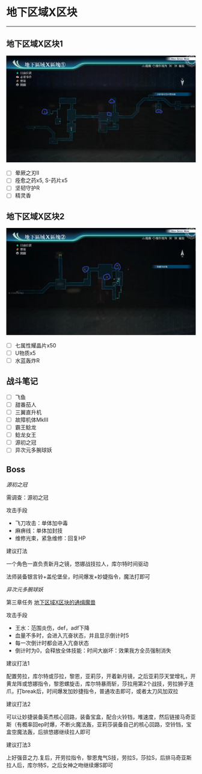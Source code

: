 # 地下区域X区块

---

## 地下区域X区块1

![地下区域X区块1](../images/map/地下区域X区块1.png)

- [ ] 晕厥之刃II
- [ ] 痊愈之药x5, S-药片x5
- [ ] 坚韧守护R
- [ ] 精灵香

## 地下区域X区块2

![地下区域X区块2](../images/map/地下区域X区块2.png)

- [ ] 七属性耀晶片x50
- [ ] U物质x5
- [ ] 水蓝轰炸R

## 战斗笔记

- [ ] 飞鱼
- [ ] 甜番茄人
- [ ] 三翼直升机
- [ ] 故障机体MkIII
- [ ] 霸王鲶龙
- [ ] 鲶龙女王
- [ ] 源初之冠
- [ ] 异次元多腕球妖

## Boss

*源初之冠*

需调查：源初之冠

攻击手段
- 飞刀攻击：单体加中毒
- 麻痹线：单体加封技
- 维修光束，紧急维修：回复HP

建议打法

一个角色一直负责新月之镜，悠娜战技拉人，库尔特时间驱动

法师装备银言铃+盖伦堡垒，时间爆发+妙婕指令，魔法打即可

*异次元多腕球妖*

第三章任务 [地下区域X区块的通缉魔兽](/game/TheLegendOfHeroes/SenNoKiseki4/quests/地下区域X区块的通缉魔兽.md#地下区域X区块的通缉魔兽)

攻击手段
- 王水：范围炎伤，def，adf下降
- 血量不多时，会进入亢奋状态，并且显示倒计时5
- 每一次倒计时都会进入亢奋状态
- 倒计时为0，会释放全体技能：时间大崩坏：效果我方全员强制消失

建议打法1

配置劳拉，库尔特或莎拉，黎恩，亚莉莎，开着新月镜，之后亚莉莎天堂增礼，开黄龙阵或悠娜指令，黎恩螺旋击，库尔特暴雨斩，莎拉用第2个战技，劳拉狮子连爪，打break后，时间爆发加妙捷指令，普通攻击即可，或者太刀风加双拉

建议打法2

可以让妙捷装备英杰核心回路，装备宝盒，配合火铃铛，堆速度，然后链接马奇亚斯（有概率回ep时爆，不断火魔法轰，亚莉莎装备自己的核心回路，空铃铛，宝盒空魔法轰，后排悠娜继续拉人即可

建议打法3

上好强音之力.复后，开劳拉指令，黎恩鬼气S技，劳拉S，莎拉S，后排马奇亚斯拉人后，库尔特S，之后女神之吻继续爆S即可